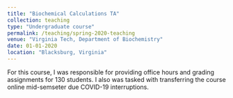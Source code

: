 ```yaml
---
title: "Biochemical Calculations TA"
collection: teaching
type: "Undergraduate course"
permalink: /teaching/spring-2020-teaching
venue: "Virginia Tech, Department of Biochemistry"
date: 01-01-2020
location: "Blacksburg, Virginia"
---
```


For this course, I was responsible for providing office hours and grading assignments for 130 students. I also was tasked with transferring the course online mid-semseter due COVID-19 interruptions. 


